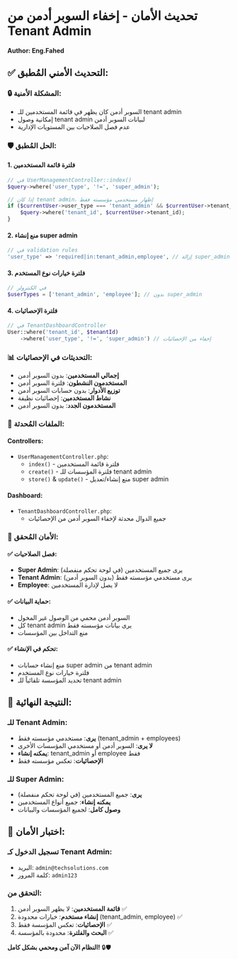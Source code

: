 # تحديث الأمان - إخفاء السوبر أدمن من Tenant Admin
**Author: Eng.Fahed**

## ✅ التحديث الأمني المُطبق:

### 🔒 **المشكلة الأمنية:**
- السوبر أدمن كان يظهر في قائمة المستخدمين للـ tenant admin
- إمكانية وصول tenant admin لبيانات السوبر أدمن
- عدم فصل الصلاحيات بين المستويات الإدارية

### 🛡️ **الحل المُطبق:**

#### 1. **فلترة قائمة المستخدمين**
```php
// في UserManagementController::index()
$query->where('user_type', '!=', 'super_admin');

// إذا كان tenant admin، إظهار مستخدمي مؤسسته فقط
if ($currentUser->user_type === 'tenant_admin' && $currentUser->tenant_id) {
    $query->where('tenant_id', $currentUser->tenant_id);
}
```

#### 2. **منع إنشاء super admin**
```php
// في validation rules
'user_type' => 'required|in:tenant_admin,employee', // إزالة super_admin
```

#### 3. **فلترة خيارات نوع المستخدم**
```php
// في الكنترولر
$userTypes = ['tenant_admin', 'employee']; // بدون super_admin
```

#### 4. **فلترة الإحصائيات**
```php
// في TenantDashboardController
User::where('tenant_id', $tenantId)
    ->where('user_type', '!=', 'super_admin') // إخفاء من الإحصائيات
```

### 📊 **التحديثات في الإحصائيات:**
- **إجمالي المستخدمين**: بدون السوبر أدمن
- **المستخدمون النشطون**: فلترة السوبر أدمن
- **توزيع الأدوار**: بدون حسابات السوبر أدمن
- **نشاط المستخدمين**: إحصائيات نظيفة
- **المستخدمون الجدد**: بدون السوبر أدمن

### 🎯 **الملفات المُحدثة:**

#### Controllers:
- `UserManagementController.php`:
  - `index()` - فلترة قائمة المستخدمين
  - `create()` - فلترة المؤسسات للـ tenant admin
  - `store()` & `update()` - منع إنشاء/تعديل super admin

#### Dashboard:
- `TenantDashboardController.php`:
  - جميع الدوال محدثة لإخفاء السوبر أدمن من الإحصائيات

### 🔐 **الأمان المُحقق:**

#### ✅ **فصل الصلاحيات:**
- **Super Admin**: يرى جميع المستخدمين (في لوحة تحكم منفصلة)
- **Tenant Admin**: يرى مستخدمي مؤسسته فقط (بدون السوبر أدمن)
- **Employee**: لا يصل لإدارة المستخدمين

#### ✅ **حماية البيانات:**
- السوبر أدمن محمي من الوصول غير المخول
- كل tenant admin يرى بيانات مؤسسته فقط
- منع التداخل بين المؤسسات

#### ✅ **تحكم في الإنشاء:**
- منع إنشاء حسابات super admin من tenant admin
- فلترة خيارات نوع المستخدم
- تحديد المؤسسة تلقائياً للـ tenant admin

## 🎯 **النتيجة النهائية:**

### للـ Tenant Admin:
- **يرى**: مستخدمي مؤسسته فقط (tenant_admin + employees)
- **لا يرى**: السوبر أدمن أو مستخدمي المؤسسات الأخرى
- **يمكنه إنشاء**: tenant_admin أو employee فقط
- **الإحصائيات**: تعكس مؤسسته فقط

### للـ Super Admin:
- **يرى**: جميع المستخدمين (في لوحة تحكم منفصلة)
- **يمكنه إنشاء**: جميع أنواع المستخدمين
- **وصول كامل**: لجميع المؤسسات والبيانات

## 🚀 **اختبار الأمان:**

### تسجيل الدخول كـ Tenant Admin:
- البريد: `admin@techsolutions.com`
- كلمة المرور: `admin123`

### التحقق من:
1. **قائمة المستخدمين**: لا يظهر السوبر أدمن ✅
2. **إنشاء مستخدم**: خيارات محدودة (tenant_admin, employee) ✅
3. **الإحصائيات**: تعكس المؤسسة فقط ✅
4. **البحث والفلترة**: محدودة بالمؤسسة ✅

**النظام الآن آمن ومحمي بشكل كامل!** 🔒🛡️
